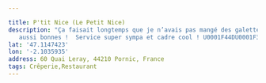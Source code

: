 ```yaml
---

title: P'tit Nice (Le Petit Nice)
description: "Ça faisait longtemps que je n’avais pas mangé des galettes et crêpes
   aussi bonnes !  Service super sympa et cadre cool ! U0001F44DU0001F3FB "
lat: '47.1147423'
lon: '-2.1035935'
address: 60 Quai Leray, 44210 Pornic, France
tags: Crêperie,Restaurant
---
```


